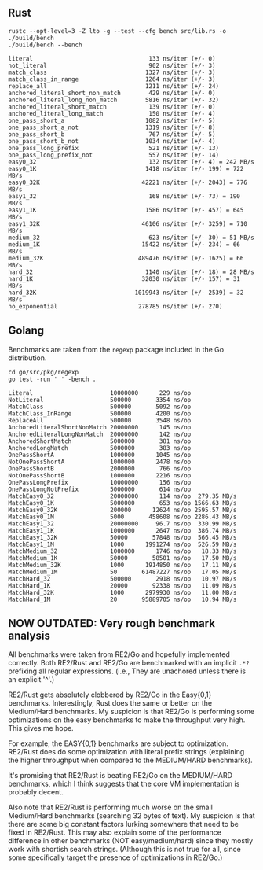 Rust
----
```
rustc --opt-level=3 -Z lto -g --test --cfg bench src/lib.rs -o ./build/bench
./build/bench --bench

literal                                 133 ns/iter (+/- 0)
not_literal                             902 ns/iter (+/- 3)
match_class                            1327 ns/iter (+/- 3)
match_class_in_range                   1264 ns/iter (+/- 3)
replace_all                            1211 ns/iter (+/- 24)
anchored_literal_short_non_match        429 ns/iter (+/- 0)
anchored_literal_long_non_match        5816 ns/iter (+/- 32)
anchored_literal_short_match            139 ns/iter (+/- 0)
anchored_literal_long_match             150 ns/iter (+/- 4)
one_pass_short_a                       1082 ns/iter (+/- 5)
one_pass_short_a_not                   1319 ns/iter (+/- 8)
one_pass_short_b                        767 ns/iter (+/- 5)
one_pass_short_b_not                   1034 ns/iter (+/- 4)
one_pass_long_prefix                    521 ns/iter (+/- 13)
one_pass_long_prefix_not                557 ns/iter (+/- 14)
easy0_32                                132 ns/iter (+/- 4) = 242 MB/s
easy0_1K                               1418 ns/iter (+/- 199) = 722 MB/s
easy0_32K                             42221 ns/iter (+/- 2043) = 776 MB/s
easy1_32                                168 ns/iter (+/- 73) = 190 MB/s
easy1_1K                               1586 ns/iter (+/- 457) = 645 MB/s
easy1_32K                             46106 ns/iter (+/- 3259) = 710 MB/s
medium_32                               623 ns/iter (+/- 30) = 51 MB/s
medium_1K                             15422 ns/iter (+/- 234) = 66 MB/s
medium_32K                           489476 ns/iter (+/- 1625) = 66 MB/s
hard_32                                1140 ns/iter (+/- 18) = 28 MB/s
hard_1K                               32030 ns/iter (+/- 157) = 31 MB/s
hard_32K                            1019943 ns/iter (+/- 2539) = 32 MB/s
no_exponential                       278785 ns/iter (+/- 270)
```

Golang
------
Benchmarks are taken from the `regexp` package included in the Go distribution.

```
cd go/src/pkg/regexp
go test -run ' ' -bench .

Literal                      10000000      229 ns/op
NotLiteral                   500000       3354 ns/op
MatchClass                   500000       5092 ns/op
MatchClass_InRange           500000       4200 ns/op
ReplaceAll                   500000       3548 ns/op
AnchoredLiteralShortNonMatch 20000000      145 ns/op
AnchoredLiteralLongNonMatch  20000000      142 ns/op
AnchoredShortMatch           5000000       381 ns/op
AnchoredLongMatch            5000000       383 ns/op
OnePassShortA                1000000      1045 ns/op
NotOnePassShortA             1000000      2478 ns/op
OnePassShortB                2000000       766 ns/op
NotOnePassShortB             1000000      2216 ns/op
OnePassLongPrefix            10000000      156 ns/op
OnePassLongNotPrefix         5000000       614 ns/op
MatchEasy0_32                20000000      114 ns/op  279.35 MB/s
MatchEasy0_1K                5000000       653 ns/op 1566.63 MB/s
MatchEasy0_32K               200000      12624 ns/op 2595.57 MB/s
MatchEasy0_1M                5000       458608 ns/op 2286.43 MB/s
MatchEasy1_32                20000000     96.7 ns/op  330.99 MB/s
MatchEasy1_1K                1000000      2647 ns/op  386.74 MB/s
MatchEasy1_32K               50000       57848 ns/op  566.45 MB/s
MatchEasy1_1M                1000      1991274 ns/op  526.59 MB/s
MatchMedium_32               1000000      1746 ns/op   18.33 MB/s
MatchMedium_1K               50000       58501 ns/op   17.50 MB/s
MatchMedium_32K              1000      1914850 ns/op   17.11 MB/s
MatchMedium_1M               50       61487227 ns/op   17.05 MB/s
MatchHard_32                 500000       2918 ns/op   10.97 MB/s
MatchHard_1K                 20000       92338 ns/op   11.09 MB/s
MatchHard_32K                1000      2979930 ns/op   11.00 MB/s
MatchHard_1M                 20       95889705 ns/op   10.94 MB/s
```


NOW OUTDATED: Very rough benchmark analysis
-------------------------------------------
All benchmarks were taken from RE2/Go and hopefully implemented correctly.
Both RE2/Rust and RE2/Go are benchmarked with an implicit `.*?` prefixing all
regular expressions. (i.e., They are unachored unless there is an explicit
'^'.)

RE2/Rust gets absolutely clobbered by RE2/Go in the Easy{0,1} benchmarks.
Interestingly, Rust does the same or better on the Medium/Hard benchmarks. My
suspicion is that RE2/Go is performing some optimizations on the easy
benchmarks to make the throughput very high. This gives me hope.

For example, the EASY{0,1} benchmarks are subject to optimization. RE2/Rust
does do some optimization with literal prefix strings (explaining the higher
throughput when compared to the MEDIUM/HARD benchmarks).

It's promising that RE2/Rust is beating RE2/Go on the MEDIUM/HARD benchmarks,
which I think suggests that the core VM implementation is probably decent.

Also note that RE2/Rust is performing much worse on the small Medium/Hard
benchmarks (searching 32 bytes of text). My suspicion is that there are some
big constant factors lurking somewhere that need to be fixed in RE2/Rust.
This may also explain some of the performance difference in other benchmarks
(NOT easy/medium/hard) since they mostly work with shortish search strings.
(Although this is not true for all, since some specifically target the presence
of optimizations in RE2/Go.)

